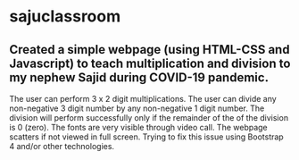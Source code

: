 # sajuclassroom
Created a simple webpage (using HTML-CSS and Javascript) to teach multiplication and division to my nephew Sajid during COVID-19 pandemic. 
------------------------------------------------------------------------------------------------------------------------------------------
The user can perform 3 x 2 digit multiplications.
The user can divide any non-negative 3 digit number by any non-negative 1 digit number.
The division will perform successfully only if the remainder of the of the division is 0 (zero).
The fonts are very visible through video call.
The webpage scatters if not viewed in full screen. 
Trying to fix this issue using Bootstrap 4 and/or other technologies.
